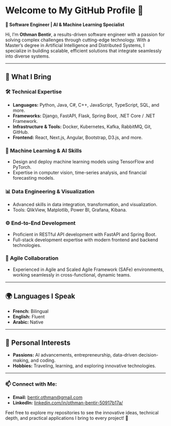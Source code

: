 # Welcome to My GitHub Profile 👋

**🚀 Software Engineer | AI & Machine Learning Specialist**

Hi, I’m **Othman Bentir**, a results-driven software engineer with a passion for solving complex challenges through cutting-edge technology. With a Master’s degree in Artificial Intelligence and Distributed Systems, I specialize in building scalable, efficient solutions that integrate seamlessly into diverse systems.

---

## 🌟 What I Bring  

### 🛠️ **Technical Expertise**
- **Languages:** Python, Java, C#, C++, JavaScript, TypeScript, SQL, and more.
- **Frameworks:** Django, FastAPI, Flask, Spring Boot, .NET Core / .NET Framework.
- **Infrastructure & Tools:** Docker, Kubernetes, Kafka, RabbitMQ, Git, GitHub.
- **Frontend:** React, Next.js, Angular, Bootstrap, D3.js, and more.

### 🤖 **Machine Learning & AI Skills**
- Design and deploy machine learning models using TensorFlow and PyTorch.
- Expertise in computer vision, time-series analysis, and financial forecasting models.

### 📊 **Data Engineering & Visualization**
- Advanced skills in data integration, transformation, and visualization.
- Tools: QlikView, Matplotlib, Power BI, Grafana, Kibana.

### ⚙️ **End-to-End Development**
- Proficient in RESTful API development with FastAPI and Spring Boot.
- Full-stack development expertise with modern frontend and backend technologies.

### 🤝 **Agile Collaboration**
- Experienced in Agile and Scaled Agile Framework (SAFe) environments, working seamlessly in cross-functional, dynamic teams.

---

## 🌍 Languages I Speak  
- **French:** Bilingual  
- **English:** Fluent  
- **Arabic:** Native  

---

## 🎯 Personal Interests  
- **Passions:** AI advancements, entrepreneurship, data-driven decision-making, and coding.  
- **Hobbies:** Traveling, learning, and exploring innovative technologies.

---

### 📫 Connect with Me:
- **Email:** [bentir.othman@gmail.com](mailto:bentir.othman@gmail.com)  
- **LinkedIn:** [linkedin.com/in/othman-bentir-50917b17a/](https://www.linkedin.com/in/othman-bentir-50917b17a/)  

Feel free to explore my repositories to see the innovative ideas, technical depth, and practical applications I bring to every project! 🚀
